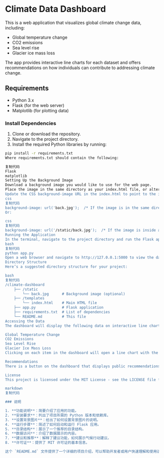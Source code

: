 # Climate Data Dashboard

This is a web application that visualizes global climate change data, including:

- Global temperature change
- CO2 emissions
- Sea level rise
- Glacier ice mass loss

The app provides interactive line charts for each dataset and offers recommendations on how individuals can contribute to addressing climate change.

## Requirements

- Python 3.x
- Flask (for the web server)
- Matplotlib (for plotting data)

### Install Dependencies

1. Clone or download the repository.
2. Navigate to the project directory.
3. Install the required Python libraries by running:

```bash
pip install -r requirements.txt
Where requirements.txt should contain the following:

复制代码
Flask
matplotlib
Setting Up the Background Image
Download a background image you would like to use for the web page.
Place the image in the same directory as your index.html file, or alternatively, place it in a folder called static (if using Flask's static folder functionality).
Update the CSS background-image URL in the index.html to point to the image, for example:
css
复制代码
background-image: url('back.jpg');  /* If the image is in the same directory */
Or:

css
复制代码
background-image: url('/static/back.jpg');  /* If the image is inside a "static" folder */
Running the Application
In the terminal, navigate to the project directory and run the Flask app:
bash
复制代码
python app.py
Open a web browser and navigate to http://127.0.0.1:5000 to view the dashboard.
Directory Structure
Here’s a suggested directory structure for your project:

bash
复制代码
/climate-dashboard
    ├── /static
        └── back.jpg      # Background image (optional)
    ├── /templates
        └── index.html    # Main HTML file
    ├── app.py            # Flask application
    ├── requirements.txt  # List of dependencies
    └── README.md         # This file
Accessing the Data
The dashboard will display the following data on interactive line charts:

Global Temperature Change
CO2 Emissions
Sea Level Rise
Glacier Ice Mass Loss
Clicking on each item in the dashboard will open a line chart with the relevant data.

Recommendations
There is a button on the dashboard that displays public recommendations for climate action based on the United Nations Sustainable Development Goals (SDG 13: Climate Action).

License
This project is licensed under the MIT License - see the LICENSE file for details.

markdown
复制代码

### 说明

1. **功能说明**：简要介绍了应用的功能。
2. **安装要求**：列出了项目所需的 Python 版本和依赖库。
3. **设置背景图片**：给出了如何设置背景图片的说明。
4. **运行步骤**：简述了如何启动和运行 Flask 应用。
5. **目录结构**：展示了一个推荐的目录结构。
6. **数据访问**：介绍了数据展示的内容。
7. **建议和推荐**：解释了建议功能，如何展示气候行动建议。
8. **许可证**：提供了 MIT 许可证的基本信息。

这个 `README.md` 文件提供了一个详细的项目介绍，可以帮助开发者或用户快速理解和使用该应用。如果您的项目有其
